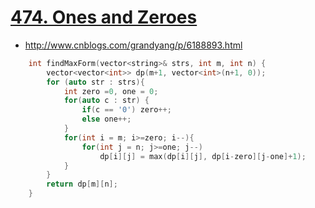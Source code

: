 # [474. Ones and Zeroes](https://leetcode.com/problems/ones-and-zeroes/description/)
* http://www.cnblogs.com/grandyang/p/6188893.html

```c++
    int findMaxForm(vector<string>& strs, int m, int n) {
        vector<vector<int>> dp(m+1, vector<int>(n+1, 0));
        for (auto str : strs){
            int zero =0, one = 0;
            for(auto c : str) {
                if(c == '0') zero++;
                else one++;
            }
            for(int i = m; i>=zero; i--){
                for(int j = n; j>=one; j--)
                    dp[i][j] = max(dp[i][j], dp[i-zero][j-one]+1);
            }
        }
        return dp[m][n];     
    }
```
